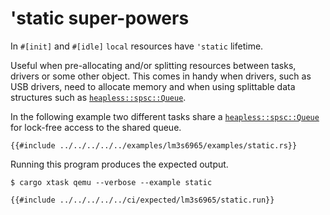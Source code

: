 # 'static super-powers

In `#[init]` and `#[idle]` `local` resources have `'static` lifetime.

Useful when pre-allocating and/or splitting resources between tasks, drivers or some other object. This comes in handy when drivers, such as USB drivers, need to allocate memory and when using splittable data structures such as [`heapless::spsc::Queue`].

In the following example two different tasks share a [`heapless::spsc::Queue`] for lock-free access to the shared queue.

[`heapless::spsc::Queue`]: https://docs.rs/heapless/0.7.5/heapless/spsc/struct.Queue.html

```rust,noplayground
{{#include ../../../../../examples/lm3s6965/examples/static.rs}}
```

Running this program produces the expected output.

```console
$ cargo xtask qemu --verbose --example static
```

```console
{{#include ../../../../../ci/expected/lm3s6965/static.run}}
```
